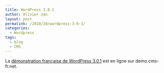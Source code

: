 ```yaml
---
title: WordPress 3.0.1
author: Olivier Jan
layout: post
permalink: /2010/10/wordpress-3-0-1/
categories:
  - Wordpress
tags:
  - blog
  - CMS
--- 
```


La [démonstration française de WordPress 3.0.1][1] est en ligne sur demo.cms-fr.net.

 [1]: /demo/wordpress/